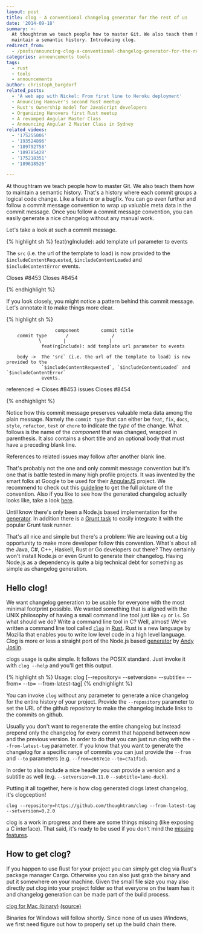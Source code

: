 ```yaml
---
layout: post
title: clog - A conventional changelog generator for the rest of us
date: '2014-09-18'
summary: >-
  At thoughtram we teach people how to master Git. We also teach them how to
  maintain a semantic history. Introducing clog.
redirect_from:
  - /posts/anouncing-clog-a-conventional-changelog-generator-for-the-rest-of-us/
categories: announcements tools
tags:
  - rust
  - tools
  - announcements
author: christoph_burgdorf
related_posts:
  - 'A web app with Nickel: From first line to Heroku deployment'
  - Anouncing Hanover's second Rust meetup
  - Rust's Ownership model for JavaScript developers
  - Organizing Hanovers first Rust meetup
  - A revamped Angular Master Class
  - Announcing Angular 2 Master Class in Sydney
related_videos:
  - '175255006'
  - '193524896'
  - '189792758'
  - '189785428'
  - '175218351'
  - '189618526'

---
```


At thoughtram we teach people how to master Git. We also teach them how to maintain a semantic history. That's a history where each commit groups a logical code change. Like a feature or a bugfix. You can go even further and follow a commit message convention to wrap up valuable meta data in the commit message. Once you follow a commit message convention, you can easily generate a nice changelog without any manual work.

Let's take a look at such a commit message.

{% highlight sh %}
feat(ngInclude): add template url parameter to events

The `src` (i.e. the url of the template to load) is now provided to the
`$includeContentRequested`, `$includeContentLoaded` and `$includeContentError`
events.

Closes #8453
Closes #8454

{% endhighlight %}

If you look closely, you might notice a pattern behind this commit message. Let's annotate it to make things more clear.

{% highlight sh %}

                      component        commit title
        commit type       /                /      
                \        |                |
                 feat(ngInclude): add template url parameter to events
            
        body ->  The 'src` (i.e. the url of the template to load) is now provided to the
                 `$includeContentRequested`, `$includeContentLoaded` and `$includeContentError`
                 events.

 referenced  ->  Closes #8453
 issues          Closes #8454

{% endhighlight %}

Notice how this commit message preserves valuable meta data among the plain message. Namely the `commit type` that can either be `feat`, `fix`, `docs`, `style`, `refactor`, `test` or `chore` to indicate the *type* of the change. What follows is the name of the *component* that was changed, wrapped in parenthesis. It also contains a short title and an optional body that must have a preceding blank line.

References to related issues may follow after another blank line.

That's probably not the one and only commit message convention but it's one that is battle tested in many high profile projects. It was invented by the smart folks at Google to be used for their [AngularJS](https://angularjs.org/) project. We recommend to check out this [guideline](https://docs.google.com/document/d/1QrDFcIiPjSLDn3EL15IJygNPiHORgU1_OOAqWjiDU5Y/mobilebasic) to get the full picture of the convention. Also if you like to see how the generated changelog actually looks like, take a look [here](https://github.com/angular/angular.js/blob/master/CHANGELOG.md).

Until know there's only been a Node.js based implementation for the [generator](https://github.com/ajoslin/conventional-changelog). In addition there is a [Grunt task](https://github.com/btford/grunt-conventional-changelog) to easily integrate it with the popular Grunt task runner.

That's all nice and simple but there's a problem: We are leaving out a big opportunity to make more developer follow this convention. What's about all the Java, C#, C++, Haskell, Rust or Go developers out there? They certainly won't install Node.js or even Grunt to generate their changelog. Having Node.js as a dependency is quite a big technical debt for something as simple as changelog generation.

## Hello clog!

We want changelog generation to be usable for everyone with the most minimal footprint possible. We wanted something that is aligned with the UNIX philosophy of having a small command line tool just like `cp` or `ls`. So what should we do? Write a command line tool in C? Well, almost! We've written a command line tool called [`clog`](https://github.com/thoughtram/clog) in [Rust](http://www.rust-lang.org/). Rust is a new language by Mozilla that enables you to write low level code in a high level language. Clog is more or less a straight port of the Node.js based [generator](https://github.com/ajoslin/conventional-changelog) by [Andy Joslin](https://twitter.com/andrewtjoslin).

clogs usage is quite simple. It follows the POSIX standard. Just invoke it with `clog --help` and you'll get this output.

{% highlight sh %}
Usage:
  clog [--repository=<link> --setversion=<version> --subtitle=<subtitle> 
        --from=<from> --to=<to> --from-latest-tag]
{% endhighlight %}

You can invoke `clog` without any parameter to generate a nice changelog for the entire history of your project. Provide the `--repository` parameter to set the URL of the github repository to make the changelog include links to the commits on github. 

Usually you don't want to regenerate the entire changelog but instead prepend only the changelog for every commit that happend between now and the previous version. In order to do that you can just run clog with the `--from-latest-tag` parameter. If you know that you want to generate the changelog for a specific range of commits you can just provide the `--from` and `--to` parameters (e.g. `--from=c667e1e` `--to=c7a1f1c`).

In order to also include a nice header you can provide a version and a subtitle as well (e.g. `--setversion=0.11.0` `--subtitle=lame-duck`).

Putting it all together, here is how clog generated clogs latest changelog, it's clogception!

`clog --repository=https://github.com/thoughtram/clog --from-latest-tag --setversion=0.2.0`

clog is a work in progress and there are some things missing (like exposing a C interface). That said, it's ready to be used if you don't mind the [missing features](https://github.com/thoughtram/clog/issues).

## How to get clog?

If you happen to use Rust for your project you can simply get clog via Rust's package manager Cargo. Otherwise you can also just grab the binary and put it somewhere on your machine. Given the small file size you may also directly put clog into your project folder so that everyone on the team has it and changelog generation can be made part of the build process.

[clog for Mac (binary)](/assets/clog) [(source)](https://github.com/thoughtram/clog)

Binaries for Windows will follow shortly. Since none of us uses Windows, we first need figure out how to properly set up the build chain there.
